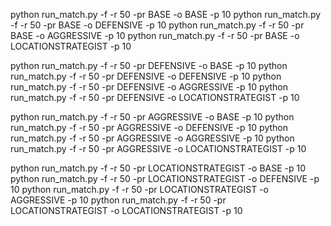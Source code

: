 python run_match.py -f -r 50 -pr BASE  -o BASE -p 10
python run_match.py -f -r 50 -pr BASE  -o DEFENSIVE -p 10
python run_match.py -f -r 50 -pr BASE  -o AGGRESSIVE -p 10
python run_match.py -f -r 50 -pr BASE  -o LOCATIONSTRATEGIST -p 10

python run_match.py -f -r 50 -pr DEFENSIVE  -o BASE -p 10
python run_match.py -f -r 50 -pr DEFENSIVE  -o DEFENSIVE -p 10
python run_match.py -f -r 50 -pr DEFENSIVE  -o AGGRESSIVE -p 10
python run_match.py -f -r 50 -pr DEFENSIVE  -o LOCATIONSTRATEGIST -p 10

python run_match.py -f -r 50 -pr AGGRESSIVE  -o BASE -p 10 
python run_match.py -f -r 50 -pr AGGRESSIVE  -o DEFENSIVE -p 10 
python run_match.py -f -r 50 -pr AGGRESSIVE  -o AGGRESSIVE -p 10
python run_match.py -f -r 50 -pr AGGRESSIVE  -o LOCATIONSTRATEGIST -p 10

python run_match.py -f -r 50 -pr LOCATIONSTRATEGIST  -o BASE -p 10
python run_match.py -f -r 50 -pr LOCATIONSTRATEGIST  -o DEFENSIVE -p 10
python run_match.py -f -r 50 -pr LOCATIONSTRATEGIST  -o AGGRESSIVE -p 10
python run_match.py -f -r 50 -pr LOCATIONSTRATEGIST  -o LOCATIONSTRATEGIST -p 10
